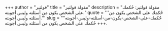 +++
author = "فولتير"
title = "مقولة فولتير"
description = "مقولة فولتير: حُكمك على الشخص يكون من أسئلته وليس أجوبته."
quote = '''حُكمك على الشخص يكون من أسئلته وليس أجوبته.''' 
slug = "حُكمك-على-الشخص-يكون-من-أسئلته-وليس-أجوبته"
+++
حُكمك على الشخص يكون من أسئلته وليس أجوبته.
